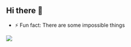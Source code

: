 ## Hi there 👋
- ⚡ Fun fact: There are some impossible things

![](https://hit.yhype.me/github/profile?user_id=41321155)
